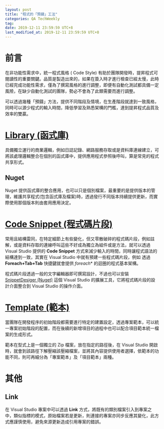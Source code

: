 ```yaml
---
layout: post
title: "程式的「預鑄」工法"
categories: QA TechWeekly 
tag: 
date: 2019-12-11 23:59:59 UTC+8 
last_modified_at: 2019-12-11 23:59:59 UTC+8 
---
```


# 前言
在非功能性需求中，統一程式風格 ( Code Style) 有助於團隊開發時，提昇程式可閱讀性的重要關鍵。品質是製造出來的，如果在簽入時才進行檢查已經太慢，此時已經完成功能性需求，僅為了撰寫風格的進行調整，即便有自動化測試都具備一定風險，在缺少自動化測試的團隊，勢必不會為了此類需要而進行調整。  

可以透過幾種「預鑄」方法，提供不同階段及情境，在生產階段就達到一致風格，同時可以源少程式的輸入時間，降低學習及熟悉架構的門檻，達到提昇程式品質及效率的雙贏。  

# [Library (函式庫)][Library]
具備獨立運行的商業邏輯，例如日誌記錄、網路服務存取或是資料庫連線建立，可將該處理邏輯整合在個別的函式庫中，提供應用程式參照後呼叫，算是常見的程式共享形式。  

## Nuget 
Nuget 提供函式庫的整合應用，也可以只是個別檔案，最重要的是提供版本的管理，維護共享程式(包含函式庫及檔案)時，透過發行不同版本持續提供更新，而實際使用那個版本則由套用應用決定。

# [Code Snippet (程式碼片段)][CodeSnippet]
常用且結構雷同，在特定細節上有些變化，但又零散破碎的程式碼片段，例如註解，或是資料存取的連線呼叫這些不好成為獨立為組件或是方法，就可以透過 Visual Studio 提供的 **Code Snippet** 方式來減少輸入的時間，同時讓程式語法的結構達到一致，其實在 Visual Studio 中就有預建一些程式碼片段，例如 透過 **Foreach+Tab+Tab** 快捷鍵就會提供 *foreach** 的迴圈的程式基本架構。  

程式碼片段透過一般的文字編輯器即可撰寫設計，不過也可以安裝[SnippetDesiger (Nuget)][SnippetDesiger] 這個 Visual Studio 的擴展工具，它將程式碼片段的設計介面整合到 Visual Studio 的操作介面。

# [Template (範本)][Template]
當團隊在開發程序的初始階段都需要進行特定的建置設定，透過專案範本，可以統一專案初始階段的配置，而在後續的新增項目的過程中也可以配合項目範本統一檔案的生成形式。   

範本在型式上是一個獨立的 Zip 檔案，放在指定的路徑後，在 Visual Studio 開啟時，就會到該路徑下解壓縮該壓縮檔案，並將其內容提供使用者選擇，依範本的功能不同，則可再細分為「專案範本」及「項目範本」兩種。

# 其他
## Link  
在 Visual Studio 專案中可以透過 **Link** 方式，將既有的類別檔案引入到專案之中，類似指標的模式，原始檔案若是更新，則連接的專案亦同步反應其變化，此方式應謹慎使用，避免來源更新造成引用專案的錯誤。


[CodeSnippet]:https://docs.microsoft.com/zh-tw/visualstudio/ide/code-snippets?view=vs-2019 "程式碼片段"
[SnippetDesiger]:https://github.com/mmanela/SnippetDesigner

[Library]:https://docs.microsoft.com/en-us/dotnet/core/tutorials/library-with-visual-studio "函式庫"

[Template]:https://docs.microsoft.com/zh-tw/visualstudio/ide/creating-project-and-item-templates?view=vs-2019 "專案範本與項目範本"